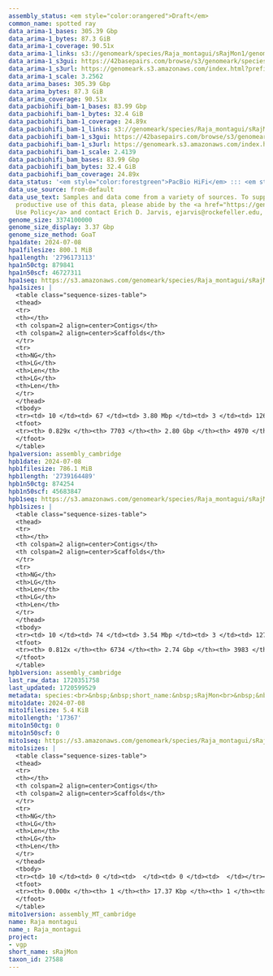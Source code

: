 ```yaml
---
assembly_status: <em style="color:orangered">Draft</em>
common_name: spotted ray
data_arima-1_bases: 305.39 Gbp
data_arima-1_bytes: 87.3 GiB
data_arima-1_coverage: 90.51x
data_arima-1_links: s3://genomeark/species/Raja_montagui/sRajMon1/genomic_data/arima/<br>
data_arima-1_s3gui: https://42basepairs.com/browse/s3/genomeark/species/Raja_montagui/sRajMon1/genomic_data/arima/
data_arima-1_s3url: https://genomeark.s3.amazonaws.com/index.html?prefix=species/Raja_montagui/sRajMon1/genomic_data/arima/
data_arima-1_scale: 3.2562
data_arima_bases: 305.39 Gbp
data_arima_bytes: 87.3 GiB
data_arima_coverage: 90.51x
data_pacbiohifi_bam-1_bases: 83.99 Gbp
data_pacbiohifi_bam-1_bytes: 32.4 GiB
data_pacbiohifi_bam-1_coverage: 24.89x
data_pacbiohifi_bam-1_links: s3://genomeark/species/Raja_montagui/sRajMon1/genomic_data/pacbio_hifi/<br>
data_pacbiohifi_bam-1_s3gui: https://42basepairs.com/browse/s3/genomeark/species/Raja_montagui/sRajMon1/genomic_data/pacbio_hifi/
data_pacbiohifi_bam-1_s3url: https://genomeark.s3.amazonaws.com/index.html?prefix=species/Raja_montagui/sRajMon1/genomic_data/pacbio_hifi/
data_pacbiohifi_bam-1_scale: 2.4139
data_pacbiohifi_bam_bases: 83.99 Gbp
data_pacbiohifi_bam_bytes: 32.4 GiB
data_pacbiohifi_bam_coverage: 24.89x
data_status: '<em style="color:forestgreen">PacBio HiFi</em> ::: <em style="color:forestgreen">Arima</em>'
data_use_source: from-default
data_use_text: Samples and data come from a variety of sources. To support fair and
  productive use of this data, please abide by the <a href="https://genome10k.soe.ucsc.edu/data-use-policies/">Data
  Use Policy</a> and contact Erich D. Jarvis, ejarvis@rockefeller.edu, with any questions.
genome_size: 3374100000
genome_size_display: 3.37 Gbp
genome_size_method: GoaT
hpa1date: 2024-07-08
hpa1filesize: 800.1 MiB
hpa1length: '2796173113'
hpa1n50ctg: 879841
hpa1n50scf: 46727311
hpa1seq: https://s3.amazonaws.com/genomeark/species/Raja_montagui/sRajMon1/assembly_cambridge/sRajMon1.hap1.asm.20240708.fasta.gz
hpa1sizes: |
  <table class="sequence-sizes-table">
  <thead>
  <tr>
  <th></th>
  <th colspan=2 align=center>Contigs</th>
  <th colspan=2 align=center>Scaffolds</th>
  </tr>
  <tr>
  <th>NG</th>
  <th>LG</th>
  <th>Len</th>
  <th>LG</th>
  <th>Len</th>
  </tr>
  </thead>
  <tbody>
  <tr><td> 10 </td><td> 67 </td><td> 3.80 Mbp </td><td> 3 </td><td> 126.74 Mbp </td></tr><tr><td> 20 </td><td> 176 </td><td> 2.60 Mbp </td><td> 5 </td><td> 114.92 Mbp </td></tr><tr><td> 30 </td><td> 334 </td><td> 1.81 Mbp </td><td> 9 </td><td> 78.09 Mbp </td></tr><tr><td> 40 </td><td> 556 </td><td> 1.27 Mbp </td><td> 14 </td><td> 63.14 Mbp </td></tr><tr style="background-color:#cccccc;"><td> 50 </td><td> 875 </td><td style="background-color:#ff8888;"> 0.88 Mbp </td><td> 20 </td><td style="background-color:#88ff88;"> 46.73 Mbp </td></tr><tr><td> 60 </td><td> 1351 </td><td> 0.57 Mbp </td><td> 29 </td><td> 33.04 Mbp </td></tr><tr><td> 70 </td><td> 2196 </td><td> 276.52 Kbp </td><td> 66 </td><td> 1.61 Mbp </td></tr><tr><td> 80 </td><td> 4639 </td><td> 65.15 Kbp </td><td> 1897 </td><td> 65.55 Kbp </td></tr><tr><td> 90 </td><td> 0 </td><td>  </td><td> 0 </td><td>  </td></tr><tr><td> 100 </td><td> 0 </td><td>  </td><td> 0 </td><td>  </td></tr></tbody>
  <tfoot>
  <tr><th> 0.829x </th><th> 7703 </th><th> 2.80 Gbp </th><th> 4970 </th><th> 2.80 Gbp </th></tr>
  </tfoot>
  </table>
hpa1version: assembly_cambridge
hpb1date: 2024-07-08
hpb1filesize: 786.1 MiB
hpb1length: '2739164489'
hpb1n50ctg: 874254
hpb1n50scf: 45683847
hpb1seq: https://s3.amazonaws.com/genomeark/species/Raja_montagui/sRajMon1/assembly_cambridge/sRajMon1.hap2.asm.20240708.fasta.gz
hpb1sizes: |
  <table class="sequence-sizes-table">
  <thead>
  <tr>
  <th></th>
  <th colspan=2 align=center>Contigs</th>
  <th colspan=2 align=center>Scaffolds</th>
  </tr>
  <tr>
  <th>NG</th>
  <th>LG</th>
  <th>Len</th>
  <th>LG</th>
  <th>Len</th>
  </tr>
  </thead>
  <tbody>
  <tr><td> 10 </td><td> 74 </td><td> 3.54 Mbp </td><td> 3 </td><td> 127.34 Mbp </td></tr><tr><td> 20 </td><td> 190 </td><td> 2.40 Mbp </td><td> 5 </td><td> 113.15 Mbp </td></tr><tr><td> 30 </td><td> 357 </td><td> 1.73 Mbp </td><td> 9 </td><td> 77.52 Mbp </td></tr><tr><td> 40 </td><td> 590 </td><td> 1.23 Mbp </td><td> 14 </td><td> 62.30 Mbp </td></tr><tr style="background-color:#cccccc;"><td> 50 </td><td> 916 </td><td style="background-color:#ff8888;"> 0.87 Mbp </td><td> 21 </td><td style="background-color:#88ff88;"> 45.68 Mbp </td></tr><tr><td> 60 </td><td> 1407 </td><td> 0.54 Mbp </td><td> 29 </td><td> 32.75 Mbp </td></tr><tr><td> 70 </td><td> 2272 </td><td> 268.13 Kbp </td><td> 77 </td><td> 1.09 Mbp </td></tr><tr><td> 80 </td><td> 5139 </td><td> 44.21 Kbp </td><td> 2376 </td><td> 44.46 Kbp </td></tr><tr><td> 90 </td><td> 0 </td><td>  </td><td> 0 </td><td>  </td></tr><tr><td> 100 </td><td> 0 </td><td>  </td><td> 0 </td><td>  </td></tr></tbody>
  <tfoot>
  <tr><th> 0.812x </th><th> 6734 </th><th> 2.74 Gbp </th><th> 3983 </th><th> 2.74 Gbp </th></tr>
  </tfoot>
  </table>
hpb1version: assembly_cambridge
last_raw_data: 1720351758
last_updated: 1720599529
metadata: species:<br>&nbsp;&nbsp;short_name:&nbsp;sRajMon<br>&nbsp;&nbsp;name:&nbsp;Raja&nbsp;montagui<br>&nbsp;&nbsp;taxon_id:&nbsp;27588<br>&nbsp;&nbsp;common_name:&nbsp;spotted&nbsp;ray<br>&nbsp;&nbsp;order:<br>&nbsp;&nbsp;&nbsp;&nbsp;name:&nbsp;Rajiformes<br>&nbsp;&nbsp;family:<br>&nbsp;&nbsp;&nbsp;&nbsp;name:&nbsp;Rajidae<br>&nbsp;&nbsp;individuals:<br>&nbsp;&nbsp;&nbsp;&nbsp;-&nbsp;short_name:&nbsp;sRajMon1<br>&nbsp;&nbsp;&nbsp;&nbsp;&nbsp;&nbsp;biosample_id:&nbsp;SAMEA114298640<br>&nbsp;&nbsp;&nbsp;&nbsp;&nbsp;&nbsp;sex:<br>&nbsp;&nbsp;genome_size:&nbsp;3374100000<br>&nbsp;&nbsp;genome_size_method:&nbsp;GoaT<br>&nbsp;&nbsp;project:&nbsp;[&nbsp;vgp&nbsp;]<br>
mito1date: 2024-07-08
mito1filesize: 5.4 KiB
mito1length: '17367'
mito1n50ctg: 0
mito1n50scf: 0
mito1seq: https://s3.amazonaws.com/genomeark/species/Raja_montagui/sRajMon1/assembly_MT_cambridge/sRajMon1.MT.20240708.fasta.gz
mito1sizes: |
  <table class="sequence-sizes-table">
  <thead>
  <tr>
  <th></th>
  <th colspan=2 align=center>Contigs</th>
  <th colspan=2 align=center>Scaffolds</th>
  </tr>
  <tr>
  <th>NG</th>
  <th>LG</th>
  <th>Len</th>
  <th>LG</th>
  <th>Len</th>
  </tr>
  </thead>
  <tbody>
  <tr><td> 10 </td><td> 0 </td><td>  </td><td> 0 </td><td>  </td></tr><tr><td> 20 </td><td> 0 </td><td>  </td><td> 0 </td><td>  </td></tr><tr><td> 30 </td><td> 0 </td><td>  </td><td> 0 </td><td>  </td></tr><tr><td> 40 </td><td> 0 </td><td>  </td><td> 0 </td><td>  </td></tr><tr style="background-color:#cccccc;"><td> 50 </td><td> 0 </td><td style="background-color:#ff8888;">  </td><td> 0 </td><td style="background-color:#ff8888;">  </td></tr><tr><td> 60 </td><td> 0 </td><td>  </td><td> 0 </td><td>  </td></tr><tr><td> 70 </td><td> 0 </td><td>  </td><td> 0 </td><td>  </td></tr><tr><td> 80 </td><td> 0 </td><td>  </td><td> 0 </td><td>  </td></tr><tr><td> 90 </td><td> 0 </td><td>  </td><td> 0 </td><td>  </td></tr><tr><td> 100 </td><td> 0 </td><td>  </td><td> 0 </td><td>  </td></tr></tbody>
  <tfoot>
  <tr><th> 0.000x </th><th> 1 </th><th> 17.37 Kbp </th><th> 1 </th><th> 17.37 Kbp </th></tr>
  </tfoot>
  </table>
mito1version: assembly_MT_cambridge
name: Raja montagui
name_: Raja_montagui
project:
- vgp
short_name: sRajMon
taxon_id: 27588
---
```

